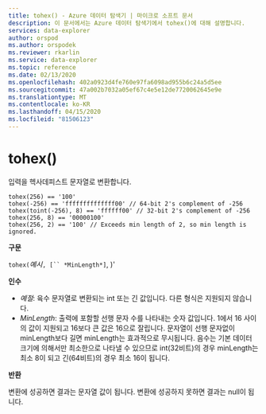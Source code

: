 ```yaml
---
title: tohex() - Azure 데이터 탐색기 | 마이크로 소프트 문서
description: 이 문서에서는 Azure 데이터 탐색기에서 tohex()에 대해 설명합니다.
services: data-explorer
author: orspod
ms.author: orspodek
ms.reviewer: rkarlin
ms.service: data-explorer
ms.topic: reference
ms.date: 02/13/2020
ms.openlocfilehash: 402a0923d4fe760e97fa6098ad955b6c24a5d5ee
ms.sourcegitcommit: 47a002b7032a05ef67c4e5e12de7720062645e9e
ms.translationtype: MT
ms.contentlocale: ko-KR
ms.lasthandoff: 04/15/2020
ms.locfileid: "81506123"
---
```

# <a name="tohex"></a>tohex()

입력을 헥사데피스트 문자열로 변환합니다.

```kusto
tohex(256) == '100'
tohex(-256) == 'ffffffffffffff00' // 64-bit 2's complement of -256
tohex(toint(-256), 8) == 'ffffff00' // 32-bit 2's complement of -256
tohex(256, 8) == '00000100'
tohex(256, 2) == '100' // Exceeds min length of 2, so min length is ignored.
```

**구문**

`tohex(`*예시*`, [`` *MinLength*]`, )'

**인수**

* *예절*: 육수 문자열로 변환되는 int 또는 긴 값입니다.  다른 형식은 지원되지 않습니다.
* *MinLength*: 출력에 포함할 선행 문자 수를 나타내는 숫자 값입니다.  1에서 16 사이의 값이 지원되고 16보다 큰 값은 16으로 잘립니다.  문자열이 선행 문자없이 minLength보다 길면 minLength는 효과적으로 무시됩니다.  음수는 기본 데이터 크기에 의해서만 최소한으로 나타낼 수 있으므로 int(32비트)의 경우 minLength는 최소 8이 되고 긴(64비트)의 경우 최소 16이 됩니다.

**반환**

변환에 성공하면 결과는 문자열 값이 됩니다.
변환에 성공하지 못하면 결과는 null이 됩니다.